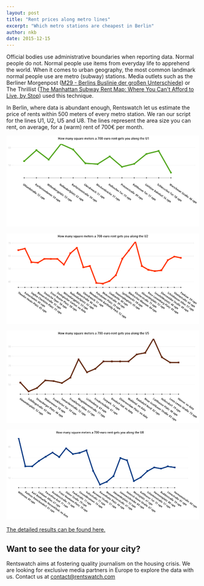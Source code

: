 ```yaml
---
layout: post
title: "Rent prices along metro lines"
excerpt: "Which metro stations are cheapest in Berlin"
author: nkb
date: 2015-12-15
---
```


Official bodies use administrative boundaries when reporting data. Normal people do not. Normal people use items from everyday life to apprehend the world. When it comes to urban geography, the most common landmark normal people use are metro (subway) stations. Media outlets such as the Berliner Morgenpost ([M29 - Berlins Buslinie der großen Unterschiede](http://interaktiv.morgenpost.de/m29/)) or The Thrillist ([The Manhattan Subway Rent Map: Where You Can't Afford to Live, by Stop](https://www.thrillist.com/entertainment/new-york/manhattan-subway-rent-map)) used this technique.

In Berlin, where data is abundant enough, Rentswatch let us estimate the price of rents within 500 meters of every metro station. We ran our script for the lines U1, U2, U5 and U8. The lines represent the area size you can rent, on average, for a (warm) rent of 700€ per month.

![Rents along U1](../images/graph-BerlinU1.png)

![Rents along U2](../images/graph-BerlinU2.png)

![Rents along U5](../images/graph-BerlinU5.png)

![Rents along U8](../images/graph-BerlinU8.png)

[The detailed results can be found here.](https://github.com/jplusplus/rentswatch-stats/blob/master/analyses/u_bahn_linien/table.csv)

## Want to see the data for your city?

Rentswatch aims at fostering quality journalism on the housing crisis. We are looking for exclusive media partners in Europe to explore the data with us. Contact us at contact@rentswatch.com 